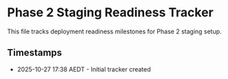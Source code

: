 # Phase 2 Staging Readiness Tracker

This file tracks deployment readiness milestones for Phase 2 staging setup.

## Timestamps
- 2025-10-27 17:38 AEDT - Initial tracker created
